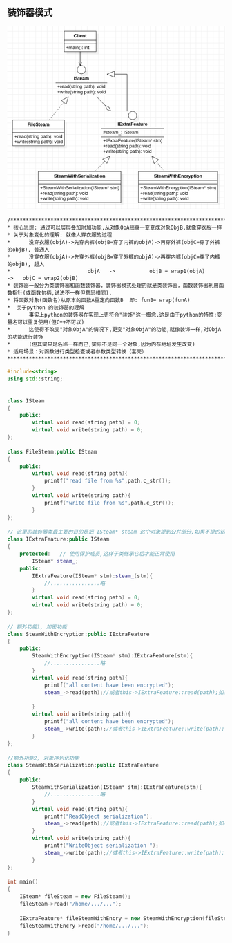 ## **装饰器模式**
![Decorator](./Decorator.png "Decorator.png")     

    /******************************************************************************************************************************************* 
    * 核心思想: 通过可以层层叠加附加功能,从对象ObA摇身一变变成对象ObjB,就像穿衣服一样
    * 关于对象变化的理解: 就像人穿衣服的过程
    *      没穿衣服(objA)->先穿内裤(objB=穿了内裤的objA)->再穿外裤(objC=穿了外裤的objB), 普通人 
    *      没穿衣服(objA)->先穿外裤(objB=穿了外裤的objA)->再穿内裤(objC=穿了内裤的objB), 超人
    *                         objA   ->           objB = wrap1(objA)              ->   objC = wrap2(objB) 
    * 装饰器一般分为类装饰器和函数装饰器，装饰器模式处理的就是类装饰器，函数装饰器利用函数指针(或函数句柄,说法不一样但意思相同),
    * 将函数对象(函数名)从原本的函数A重定向函数B  即: funB= wrap(funA)
    *  关于python 的装饰器的理解
    *      事实上python的装饰器在实现上更符合"装饰"这一概念.这是由于python的特性:变量名可以重复使用(但C++不可以)
    *      这使得不改变"对象ObjA"的情况下,更变"对象ObjA"的功能,就像装饰一样,对ObjA的功能进行装饰
    *      (但其实只是名称一样而已,实际不是同一个对象,因为内存地址发生改变) 
    * 适用场景：对函数进行类型检查或者参数类型转换（套壳）
    *******************************************************************************************************************************************/


```cpp
#include<string>
using std::string;


class ISteam
{
    public:
        virtual void read(string path) = 0;
        virtual void write(string path) = 0;
};

class FileSteam:public ISteam
{
    public:
        virtual void read(string path){
            printf("read file from %s",path.c_str());
        }
        virtual void write(string path){
            printf("write file from %s",path.c_str());
        }
};

// 这里的装饰器类最主要的目的是把 ISteam* steam 这个对象提到公共部分,如果不提的话,这个类可以不写
class IExtraFeature:public ISteam  
{
    protected:   // 使用保护成员,这样子类继承它后才能正常使用
        ISteam* steam_;
    public:
        IExtraFeature(ISteam* stm):steam_(stm){
            //................略
        }
        virtual void read(string path) = 0;
        virtual void write(string path) = 0;
};

// 额外功能1, 加密功能
class SteamWithEncryption:public IExtraFeature
{
    public:
        SteamWithEncryption(ISteam* stm):IExtraFeature(stm){
            //................略
        }
        virtual void read(string path){
            printf("all content have been encrypted");
            steam_->read(path);//或者this->IExtraFeature::read(path);如果有具体化的代码

        }
        virtual void write(string path){
            printf("all content have been encrypted");
            steam_->write(path);//或者this->IExtraFeature::write(path);如果有具体化的代码
        }
};

//额外功能2, 对象序列化功能
class SteamWithSerialization:public IExtraFeature
{
    public:
        SteamWithSerialization(ISteam* stm):IExtraFeature(stm){
            //................略
        }
        virtual void read(string path){
            printf("ReadObject serialization");
            steam_->read(path);//或者this->IExtraFeature::read(path);如果有具体化的代码
        }
        virtual void write(string path){
            printf("WriteObject serialization ");
            steam_->write(path);//或者this->IExtraFeature::write(path);如果有具体化的代码
        }
};

int main()
{
    ISteam* fileSteam = new FileSteam();
    fileSteam->read("/home/.../...");
    
    IExtraFeature* fileSteamWithEncry = new SteamWithEncryption(fileSteam);
    fileSteamWithEncry->read("/home/.../...");
}
```